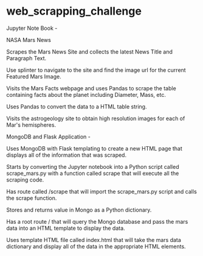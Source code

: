 # web_scrapping_challenge


Jupyter Note Book - 

NASA Mars News

Scrapes the Mars News Site and collects the latest News Title and Paragraph Text. 


Use splinter to navigate to the site and find the image url for the current Featured Mars Image.

Visits the Mars Facts webpage and uses Pandas to scrape the table containing facts about the planet including Diameter, Mass, etc.

Uses Pandas to convert the data to a HTML table string.

Visits the astrogeology site to obtain high resolution images for each of Mar's hemispheres.


MongoDB and Flask Application - 

Uses MongoDB with Flask templating to create a new HTML page that displays all of the information that was scraped.


Starts by converting the Jupyter notebook into a Python script called scrape_mars.py with a function called scrape that will execute all the scraping code.


Has route called /scrape that will import the scrape_mars.py script and calls the scrape function.

Stores and returns value in Mongo as a Python dictionary.

Has a root route / that will query the Mongo database and pass the mars data into an HTML template to display the data.


Uses template HTML file called index.html that will take the mars data dictionary and display all of the data in the appropriate HTML elements.